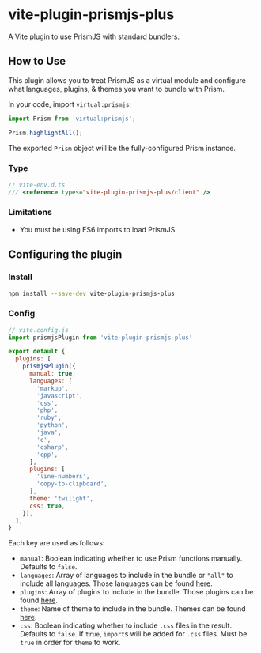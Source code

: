 # vite-plugin-prismjs-plus

A Vite plugin to use PrismJS with standard bundlers.

## How to Use

This plugin allows you to treat PrismJS as a virtual module and configure what languages, plugins, & themes you want to bundle with Prism.

In your code, import `virtual:prismjs`:

```js
import Prism from 'virtual:prismjs';

Prism.highlightAll();
```

The exported `Prism` object will be the fully-configured Prism instance.

### Type

```ts
// vite-env.d.ts
/// <reference types="vite-plugin-prismjs-plus/client" />
```

### Limitations

- You must be using ES6 imports to load PrismJS.

## Configuring the plugin

### Install

```bash
npm install --save-dev vite-plugin-prismjs-plus
```

### Config

```js
// vite.config.js
import prismjsPlugin from 'vite-plugin-prismjs-plus'

export default {
  plugins: [
    prismjsPlugin({
      manual: true,
      languages: [
        'markup',
        'javascript',
        'css',
        'php',
        'ruby',
        'python',
        'java',
        'c',
        'csharp',
        'cpp',
      ],
      plugins: [
        'line-numbers',
        'copy-to-clipboard',
      ],
      theme: 'twilight',
      css: true,
    }),
  ],
}
```

Each key are used as follows:

* `manual`: Boolean indicating whether to use Prism functions manually. Defaults to `false`.
* `languages`: Array of languages to include in the bundle or `"all"` to include all languages. Those languages can be found [here](http://prismjs.com/#languages-list).
* `plugins`: Array of plugins to include in the bundle. Those plugins can be found [here](http://prismjs.com/#plugins).
* `theme`: Name of theme to include in the bundle. Themes can be found [here](http://prismjs.com/).
* `css`: Boolean indicating whether to include `.css` files in the result. Defaults to `false`. If `true`, `import`s will be added for `.css` files. Must be `true` in order for `theme` to work.
